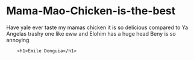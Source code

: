 # Mama-Mao-Chicken-is-the-best
<!DOCTYPE html>
<html>
    <head>
        <meta charset="utf-8">
        <title>Mama Mao chicken is sooo good </title>
    </head> 
    <body> Have yale ever taste my mamas chicken it is so delicious compared to Ya Angelas trashy one like eww and Elohim has a huge head Beny is so annoying
        

        
        <h1>Emile Donguia</h1>
